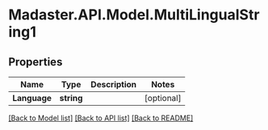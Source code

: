 # Madaster.API.Model.MultiLingualString1
## Properties

Name | Type | Description | Notes
------------ | ------------- | ------------- | -------------
**Language** | **string** |  | [optional] 

[[Back to Model list]](../README.md#documentation-for-models) [[Back to API list]](../README.md#documentation-for-api-endpoints) [[Back to README]](../README.md)

